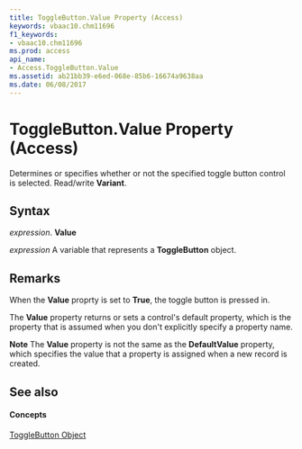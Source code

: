 ```yaml
---
title: ToggleButton.Value Property (Access)
keywords: vbaac10.chm11696
f1_keywords:
- vbaac10.chm11696
ms.prod: access
api_name:
- Access.ToggleButton.Value
ms.assetid: ab21bb39-e6ed-068e-85b6-16674a9638aa
ms.date: 06/08/2017
---
```



# ToggleButton.Value Property (Access)

Determines or specifies whether or not the specified toggle button control is selected. Read/write  **Variant**.


## Syntax

 _expression_. **Value**

 _expression_ A variable that represents a **ToggleButton** object.


## Remarks

When the  **Value** proprty is set to **True**, the toggle button is pressed in.

The  **Value** property returns or sets a control's default property, which is the property that is assumed when you don't explicitly specify a property name.


 **Note**   The **Value** property is not the same as the **DefaultValue** property, which specifies the value that a property is assigned when a new record is created.


## See also


#### Concepts


[ToggleButton Object](togglebutton-object-access.md)

